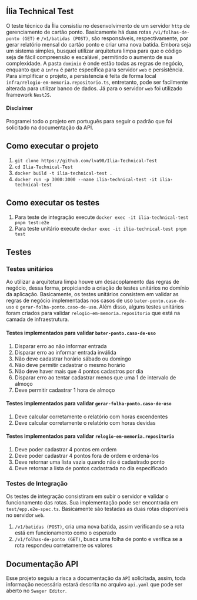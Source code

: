 ## Ília Technical Test

O teste técnico da Ília consistiu no desenvolvimento de um servidor `http` de gerenciamento de cartão ponto.  Basicamente há duas rotas `/v1/folhas-de-ponto (GET)` e `/v1/batidas (POST)`, são responsáveis, respectivamente, por gerar relatório mensal do cartão ponto e criar uma nova batida. Embora seja um sistema simples, busquei utilizar arquitetura limpa para que o código seja de fácil compreensão e escalável, permitindo o aumento de sua complexidade. A pasta `dominio` é onde estão todas as regras de negócio, enquanto que a `infra` é parte específica para servidor `web` e persistência. Para simplificar o projeto, a persistencia é feita de forma local `infra/relogio-em-memoria.repositorio.ts`, entretanto, pode ser facilmente alterada para utilizar banco de dados. Já para o servidor `web` foi utilizado framework `NestJS`.

#### Disclaimer
Programei todo o projeto em português para seguir o padrão que foi solicitado na documentação da API.

## Como executar o projeto
1. `git clone https://github.com/lva98/Ilia-Technical-Test`
2. `cd Ilia-Technical-Test`
3. `docker build -t ilia-technical-test .`
4. `docker run -p 3000:3000 --name ilia-technical-test -it ilia-technical-test`

## Como executar os testes
1. Para teste de integração execute `docker exec -it ilia-technical-test pnpm test:e2e`
2. Para teste unitário execute `docker exec -it ilia-technical-test pnpm test`

## Testes

### Testes unitários
Ao utilizar a arquitetura limpa houve um desacoplamento das regras de negócio, dessa forma, propiciando a criação de testes unitários no domínio da aplicação. Basicamente, os testes unitários consistem em validar as regras de negócio implementadas nos casos de uso `bater-ponto.caso-de-uso` e `gerar-folha-ponto.caso-de-uso`. Além disso, alguns testes unitários foram criados para validar `relogio-em-memoria.repositorio` que está na camada de infraestrutura.

#### Testes implementados para validar `bater-ponto.caso-de-uso`
1. Disparar erro ao não informar entrada
2. Disparar erro ao informar entrada inválida
3. Não deve cadastrar horário sábado ou domingo
4. Não deve permitir cadastrar o mesmo horário
5. Não deve haver mais que 4 pontos cadastros por dia
6. Disparar erro ao tentar cadastrar menos que uma 1 de intervalo de almoço
7. Deve permitir cadastrar 1 hora de almoço

#### Testes implementados para validar `gerar-folha-ponto.caso-de-uso`
1. Deve calcular corretamente o relatório com horas excendentes
2. Deve calcular corretamente o relatório com horas devidas

#### Testes implementados para validar `relogio-em-memoria.repositorio`
1. Deve poder cadastrar 4 pontos em ordem
2. Deve poder cadastrar 4 pontos fora de ordem e ordená-los
3. Deve retornar uma lista vazia quando não é cadastrado ponto
4. Deve retornar a lista de pontos cadastrada no dia especificado

### Testes de Integração
Os testes de integração consistiram em subir o servidor e validar o funcionamento das rotas. Sua implementação pode ser encontrada em `test/epp.e2e-spec.ts`. Basicamente são testadas as duas rotas disponíveis no servidor `web`.
1. `/v1/batidas (POST)`, cria uma nova batida, assim verificando se a rota está em funcionamento como o esperado
2. `/v1/folhas-de-ponto (GET)`, busca uma folha de ponto e verifica se a rota respondeu corretamente os valores

## Documentação API

Esse projeto seguiu a risca a documentação da `API` solicitada, assim, toda informação necessária estará descrita no arquivo `api.yaml` que pode ser aberto no `Swager Editor`.
